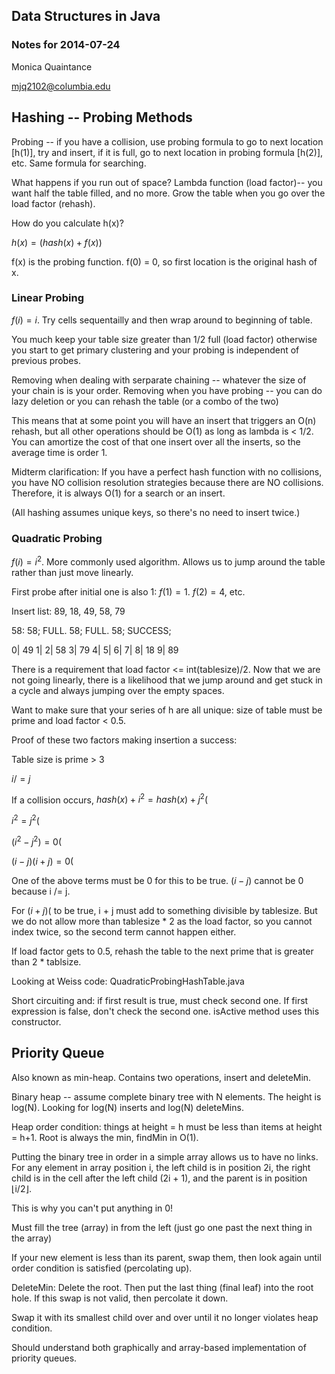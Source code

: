## Data Structures in Java
### Notes for 2014-07-24
Monica Quaintance

mjq2102@columbia.edu

## Hashing -- Probing Methods

Probing -- if you have a collision, use probing formula to go to next 
location [h(1)], try and insert, if it is full, go to next location in 
probing formula [h(2)], etc. Same formula for searching. 

What happens if you run out of space? Lambda function (load factor)-- 
you want half the table filled, and no more. Grow the table when you go over 
the load factor (rehash).

How do you calculate h(x)? 

$h(x) = (hash(x) + f(x)) % tableSize$

f(x) is the probing function. f(0) = 0, so first location is the original 
hash of x.

### Linear Probing

$f(i) = i$. Try cells sequentailly and then wrap around to 
beginning of table.

You much keep your table size greater than 1/2 full (load factor) otherwise 
you start to get primary clustering and your probing is independent of 
previous probes.

Removing when dealing with serparate chaining -- whatever the size of your 
chain is is your order. Removing when you have probing -- you can do lazy 
deletion or you can rehash the table (or a combo of the two)

This means that at some point you will have an insert that triggers an O(n)
rehash, but all other operations should be O(1) as long as lambda is < 1/2.
You can amortize the cost of that one insert over all the inserts, so the 
average time is order 1.

Midterm clarification: If you have a perfect hash function with no collisions,
you have NO collision resolution strategies because there are NO collisions.
Therefore, it is always O(1) for a search or an insert.

(All hashing assumes unique keys, so there's no need to insert twice.)

### Quadratic Probing

$f(i) = i^{2}$. More commonly used algorithm. Allows us to jump around the 
table rather than just move linearly.

First probe after initial one is also 1: $f(1) = 1$. $f(2) = 4$, etc.

Insert list: 89, 18, 49, 58, 79

58: $58 % 10 = 8$; FULL. $58 % 10 + 1 = 9$; FULL. 
$58 % 10 + 2^{2} = 12 % 2 = 2$; SUCCESS;

0| 49
1|
2| 58
3| 79
4|
5|
6|
7|
8| 18
9| 89

There is a requirement that load factor <= int(tablesize)/2. Now that we are 
not going linearly, there is a likelihood that we jump around and get stuck
in a cycle and always jumping over the empty spaces.

Want to make sure that your series of h are all unique: size of table must be
prime and load factor < 0.5.

Proof of these two factors making insertion a success:

Table size is prime > 3

$i /= j$

If a collision occurs, $hash(x) + i^{2} = hash(x) + j^{2} (% tablesize)$

$i^{2} = j^{2} (% tablesize)$

$(i^2 - j^2) = 0 (% tablesize)$

$(i - j)(i + j) = 0 (% tablesize)$

One of the above terms must be 0 for this to be true. $(i - j)$ cannot be 0 
because i /= j.

For $(i + j) (% tablesize)$ to be true, i + j must add to something divisible
by tablesize. But we do not allow more than tablesize * 2 as the load factor,
so you cannot index twice, so the second term cannot happen either.

If load factor gets to 0.5, rehash the table to the next prime that is greater
than 2 * tablsize.

Looking at Weiss code: QuadraticProbingHashTable.java


Short circuiting and: if first result is true, must check second one. If 
first expression is false, don't check the second one. isActive method uses
this constructor. 

## Priority Queue

Also known as min-heap. Contains two operations, insert and deleteMin. 

Binary heap -- assume complete binary tree with N elements. The height is 
log(N). Looking for log(N) inserts and log(N) deleteMins.

Heap order condition: things at height = h must be less than items at 
height = h+1. Root is always the min, findMin in O(1).

Putting the binary tree in order in a simple array allows us to have no links.
For any element in array position i, the left child is in position 2i, 
the right child is in the cell after the left child (2i + 1), and the parent
 is in position ⌊i/2⌋. 

This is why you can't put anything in 0!

Must fill the tree (array) in from the left (just go one past the next thing 
in the array)

If your new element is less than its parent, swap them, then look again until
order condition is satisfied (percolating up).

DeleteMin: Delete the root. Then put the last thing (final leaf) into the 
root hole. If this swap is not valid, then percolate it down.

Swap it with its smallest child over and over until it no longer 
violates heap condition.

Should understand both graphically and array-based implementation of 
priority queues.

